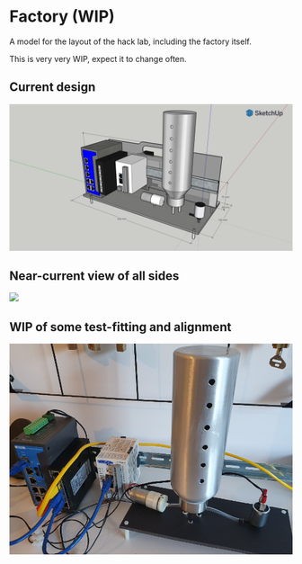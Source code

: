 # Factory (WIP)

A model for the layout of the hack lab, including the factory itself.

This is very very WIP, expect it to change often.

## Current design

![](model_factory.png)

## Near-current view of all sides

![](model_factory.gif)

## WIP of some test-fitting and alignment

![](hardware.png)
